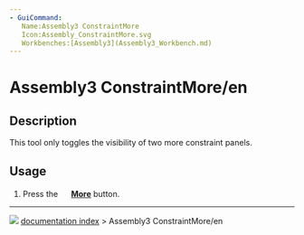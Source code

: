 ```yaml
---
- GuiCommand:
   Name:Assembly3 ConstraintMore
   Icon:Assembly_ConstraintMore.svg
   Workbenches:[Assembly3](Assembly3_Workbench.md)
---
```


# Assembly3 ConstraintMore/en

## Description

This tool only toggles the visibility of two more constraint panels.

## Usage

1.  Press the **<img src="images/Assembly_ConstraintMore.svg" width=16px> [More](Assembly3_ConstraintMore.md)** button.



---
![](images/Right_arrow.png) [documentation index](../README.md) > Assembly3 ConstraintMore/en
